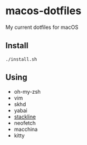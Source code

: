 # macos-dotfiles
My current dotfiles for macOS

## Install

`./install.sh`

## Using

- oh-my-zsh
- vim
- skhd
- yabai
- [stackline](https://github.com/AdamWagner/stackline)
- neofetch
- macchina
- kitty
